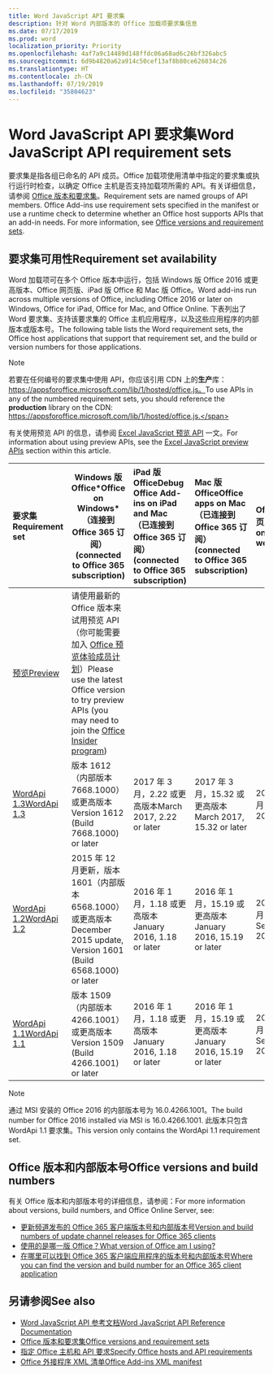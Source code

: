 ```yaml
---
title: Word JavaScript API 要求集
description: 针对 Word 内部版本的 Office 加载项要求集信息
ms.date: 07/17/2019
ms.prod: word
localization_priority: Priority
ms.openlocfilehash: 4af7a9c14489d148ffdc06a68ad6c26bf326abc5
ms.sourcegitcommit: 6d9b4820a62a914c50cef13af8b80ce626034c26
ms.translationtype: HT
ms.contentlocale: zh-CN
ms.lasthandoff: 07/19/2019
ms.locfileid: "35804623"
---
```

# <a name="word-javascript-api-requirement-sets"></a><span data-ttu-id="50847-103">Word JavaScript API 要求集</span><span class="sxs-lookup"><span data-stu-id="50847-103">Word JavaScript API requirement sets</span></span>

<span data-ttu-id="50847-p101">要求集是指各组已命名的 API 成员。Office 加载项使用清单中指定的要求集或执行运行时检查，以确定 Office 主机是否支持加载项所需的 API。有关详细信息，请参阅 [Office 版本和要求集](/office/dev/add-ins/develop/office-versions-and-requirement-sets)。</span><span class="sxs-lookup"><span data-stu-id="50847-p101">Requirement sets are named groups of API members. Office Add-ins use requirement sets specified in the manifest or use a runtime check to determine whether an Office host supports APIs that an add-in needs. For more information, see [Office versions and requirement sets](/office/dev/add-ins/develop/office-versions-and-requirement-sets).</span></span>

## <a name="requirement-set-availability"></a><span data-ttu-id="50847-107">要求集可用性</span><span class="sxs-lookup"><span data-stu-id="50847-107">Requirement set availability</span></span>

<span data-ttu-id="50847-108">Word 加载项可在多个 Office 版本中运行，包括 Windows 版 Office 2016 或更高版本、Office 网页版、iPad 版 Office 和 Mac 版 Office。</span><span class="sxs-lookup"><span data-stu-id="50847-108">Word add-ins run across multiple versions of Office, including Office 2016 or later on Windows, Office for iPad, Office for Mac, and Office Online.</span></span> <span data-ttu-id="50847-109">下表列出了 Word 要求集、支持该要求集的 Office 主机应用程序，以及这些应用程序的内部版本或版本号。</span><span class="sxs-lookup"><span data-stu-id="50847-109">The following table lists the Word requirement sets, the Office host applications that support that requirement set, and the build or version numbers for those applications.</span></span>

> [!NOTE]
> <span data-ttu-id="50847-110">若要在任何编号的要求集中使用 API，你应该引用 CDN 上的**生产**库：https://appsforoffice.microsoft.com/lib/1/hosted/office.js。</span><span class="sxs-lookup"><span data-stu-id="50847-110">To use APIs in any of the numbered requirement sets, you should reference the **production** library on the CDN: https://appsforoffice.microsoft.com/lib/1/hosted/office.js.</span></span>
>
> <span data-ttu-id="50847-111">有关使用预览 API 的信息，请参阅 [Excel JavaScript 预览 API](word-preview-apis.md) 一文。</span><span class="sxs-lookup"><span data-stu-id="50847-111">For information about using preview APIs, see the [Excel JavaScript preview APIs](word-preview-apis.md) section within this article.</span></span>

|  <span data-ttu-id="50847-112">要求集</span><span class="sxs-lookup"><span data-stu-id="50847-112">Requirement set</span></span>  |   <span data-ttu-id="50847-113">Windows 版 Office\*</span><span class="sxs-lookup"><span data-stu-id="50847-113">Office on Windows\*</span></span><br><span data-ttu-id="50847-114">（连接到 Office 365 订阅）</span><span class="sxs-lookup"><span data-stu-id="50847-114">(connected to Office 365 subscription)</span></span>  |  <span data-ttu-id="50847-115">iPad 版 Office</span><span class="sxs-lookup"><span data-stu-id="50847-115">Debug Office Add-ins on iPad and Mac</span></span><br><span data-ttu-id="50847-116">（已连接到 Office 365 订阅）</span><span class="sxs-lookup"><span data-stu-id="50847-116">(connected to Office 365 subscription)</span></span>  |  <span data-ttu-id="50847-117">Mac 版 Office</span><span class="sxs-lookup"><span data-stu-id="50847-117">Office apps on Mac</span></span><br><span data-ttu-id="50847-118">（已连接到 Office 365 订阅）</span><span class="sxs-lookup"><span data-stu-id="50847-118">(connected to Office 365 subscription)</span></span>  | <span data-ttu-id="50847-119">Office 网页版</span><span class="sxs-lookup"><span data-stu-id="50847-119">Office on the web</span></span>  |
|:-----|-----|:-----|:-----|:-----|
| [<span data-ttu-id="50847-120">预览</span><span class="sxs-lookup"><span data-stu-id="50847-120">Preview</span></span>](word-preview-apis.md) | <span data-ttu-id="50847-121">请使用最新的 Office 版本来试用预览 API（你可能需要加入 [Office 预览体验成员计划](https://products.office.com/office-insider)）</span><span class="sxs-lookup"><span data-stu-id="50847-121">Please use the latest Office version to try preview APIs (you may need to join the [Office Insider program](https://products.office.com/office-insider))</span></span> |
| [<span data-ttu-id="50847-122">WordApi 1.3</span><span class="sxs-lookup"><span data-stu-id="50847-122">WordApi 1.3</span></span>](word-api-1-3-requirement-set.md) | <span data-ttu-id="50847-123">版本 1612（内部版本 7668.1000）或更高版本</span><span class="sxs-lookup"><span data-stu-id="50847-123">Version 1612 (Build 7668.1000) or later</span></span>| <span data-ttu-id="50847-124">2017 年 3 月，2.22 或更高版本</span><span class="sxs-lookup"><span data-stu-id="50847-124">March 2017, 2.22 or later</span></span> | <span data-ttu-id="50847-125">2017 年 3 月，15.32 或更高版本</span><span class="sxs-lookup"><span data-stu-id="50847-125">March 2017, 15.32 or later</span></span>| <span data-ttu-id="50847-126">2017 年 3 月</span><span class="sxs-lookup"><span data-stu-id="50847-126">March 2017</span></span> |
| [<span data-ttu-id="50847-127">WordApi 1.2</span><span class="sxs-lookup"><span data-stu-id="50847-127">WordApi 1.2</span></span>](word-api-1-2-requirement-set.md) | <span data-ttu-id="50847-128">2015 年 12 月更新，版本 1601（内部版本 6568.1000）或更高版本</span><span class="sxs-lookup"><span data-stu-id="50847-128">December 2015 update, Version 1601 (Build 6568.1000) or later</span></span> | <span data-ttu-id="50847-129">2016 年 1 月，1.18 或更高版本</span><span class="sxs-lookup"><span data-stu-id="50847-129">January 2016, 1.18 or later</span></span> | <span data-ttu-id="50847-130">2016 年 1 月，15.19 或更高版本</span><span class="sxs-lookup"><span data-stu-id="50847-130">January 2016, 15.19 or later</span></span>| <span data-ttu-id="50847-131">2016 年 9 月</span><span class="sxs-lookup"><span data-stu-id="50847-131">September 2016</span></span> |
| [<span data-ttu-id="50847-132">WordApi 1.1</span><span class="sxs-lookup"><span data-stu-id="50847-132">WordApi 1.1</span></span>](word-api-1-1-requirement-set.md) | <span data-ttu-id="50847-133">版本 1509（内部版本 4266.1001）或更高版本</span><span class="sxs-lookup"><span data-stu-id="50847-133">Version 1509 (Build 4266.1001) or later</span></span>| <span data-ttu-id="50847-134">2016 年 1 月，1.18 或更高版本</span><span class="sxs-lookup"><span data-stu-id="50847-134">January 2016, 1.18 or later</span></span> | <span data-ttu-id="50847-135">2016 年 1 月，15.19 或更高版本</span><span class="sxs-lookup"><span data-stu-id="50847-135">January 2016, 15.19 or later</span></span>| <span data-ttu-id="50847-136">2016 年 9 月</span><span class="sxs-lookup"><span data-stu-id="50847-136">September 2016</span></span> |

> [!NOTE]
> <span data-ttu-id="50847-137">通过 MSI 安装的 Office 2016 的内部版本号为 16.0.4266.1001。</span><span class="sxs-lookup"><span data-stu-id="50847-137">The build number for Office 2016 installed via MSI is 16.0.4266.1001.</span></span> <span data-ttu-id="50847-138">此版本只包含 WordApi 1.1 要求集。</span><span class="sxs-lookup"><span data-stu-id="50847-138">This version only contains the WordApi 1.1 requirement set.</span></span>

## <a name="office-versions-and-build-numbers"></a><span data-ttu-id="50847-139">Office 版本和内部版本号</span><span class="sxs-lookup"><span data-stu-id="50847-139">Office versions and build numbers</span></span>

<span data-ttu-id="50847-140">有关 Office 版本和内部版本号的详细信息，请参阅：</span><span class="sxs-lookup"><span data-stu-id="50847-140">For more information about versions, build numbers, and Office Online Server, see:</span></span>

- [<span data-ttu-id="50847-141">更新频道发布的 Office 365 客户端版本号和内部版本号</span><span class="sxs-lookup"><span data-stu-id="50847-141">Version and build numbers of update channel releases for Office 365 clients</span></span>](https://support.office.com/article/version-and-build-numbers-of-update-channel-releases-ae942449-1fca-4484-898b-a933ea23def7)
- [<span data-ttu-id="50847-142">使用的是哪一版 Office？</span><span class="sxs-lookup"><span data-stu-id="50847-142">What version of Office am I using?</span></span>](https://support.office.com/article/What-version-of-Office-am-I-using-932788b8-a3ce-44bf-bb09-e334518b8b19)
- [<span data-ttu-id="50847-143">在哪里可以找到 Office 365 客户端应用程序的版本号和内部版本号</span><span class="sxs-lookup"><span data-stu-id="50847-143">Where you can find the version and build number for an Office 365 client application</span></span>](https://support.office.com/article/version-and-build-numbers-of-update-channel-releases-ae942449-1fca-4484-898b-a933ea23def7)

## <a name="see-also"></a><span data-ttu-id="50847-144">另请参阅</span><span class="sxs-lookup"><span data-stu-id="50847-144">See also</span></span>

- [<span data-ttu-id="50847-145">Word JavaScript API 参考文档</span><span class="sxs-lookup"><span data-stu-id="50847-145">Word JavaScript API Reference Documentation</span></span>](/javascript/api/word)
- [<span data-ttu-id="50847-146">Office 版本和要求集</span><span class="sxs-lookup"><span data-stu-id="50847-146">Office versions and requirement sets</span></span>](/office/dev/add-ins/develop/office-versions-and-requirement-sets)
- [<span data-ttu-id="50847-147">指定 Office 主机和 API 要求</span><span class="sxs-lookup"><span data-stu-id="50847-147">Specify Office hosts and API requirements</span></span>](/office/dev/add-ins/develop/specify-office-hosts-and-api-requirements)
- [<span data-ttu-id="50847-148">Office 外接程序 XML 清单</span><span class="sxs-lookup"><span data-stu-id="50847-148">Office Add-ins XML manifest</span></span>](/office/dev/add-ins/develop/add-in-manifests)
